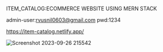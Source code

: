 ITEM_CATALOG:ECOMMERCE WEBSITE USING MERN STACK

admin-user:rvusnil0603@gmail.com
pwd:1234

https://item-catalog.netlify.app/

![Screenshot 2023-09-26 215542](https://github.com/SunilSurendran1906/ITEM_CATALOG_FRONTEND/assets/133184647/41d8a932-e6c5-4d3a-a7a2-2382e154b660)
